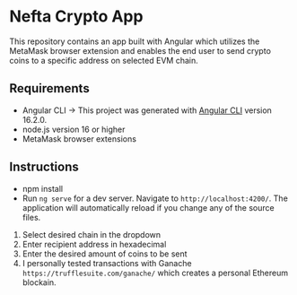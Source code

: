 # Nefta Crypto App

This repository contains an app built with Angular which utilizes the MetaMask browser extension and enables the end user to send crypto coins to a specific address on selected EVM chain.

## Requirements
* Angular CLI -> This project was generated with [Angular CLI](https://github.com/angular/angular-cli) version 16.2.0.
* node.js version 16 or higher
* MetaMask browser extensions

## Instructions
* npm install
* Run `ng serve` for a dev server. Navigate to `http://localhost:4200/`. The application will automatically reload if you change any of the source files.

1.  Select desired chain in the dropdown
2. Enter recipient address in hexadecimal
3. Enter the desired amount of coins to be sent
4. I personally tested transactions with Ganache `https://trufflesuite.com/ganache/` which creates a personal Ethereum blockain.


